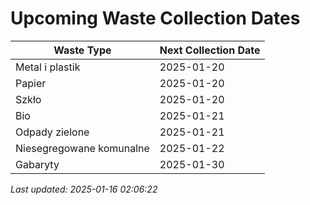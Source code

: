 # Upcoming Waste Collection Dates

| Waste Type | Next Collection Date |
|------------|----------------------|
| Metal i plastik | 2025-01-20 |
| Papier | 2025-01-20 |
| Szkło | 2025-01-20 |
| Bio | 2025-01-21 |
| Odpady zielone | 2025-01-21 |
| Niesegregowane komunalne | 2025-01-22 |
| Gabaryty | 2025-01-30 |


*Last updated: 2025-01-16 02:06:22*
